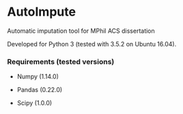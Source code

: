 # AutoImpute
Automatic imputation tool for MPhil ACS dissertation

Developed for Python 3 (tested with 3.5.2 on Ubuntu 16.04).

### Requirements (tested versions)

* Numpy (1.14.0)

* Pandas (0.22.0)

* Scipy (1.0.0)